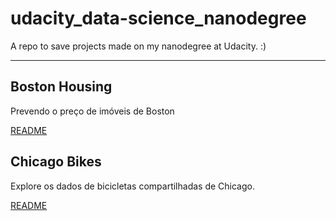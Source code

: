 # udacity_data-science_nanodegree
A repo to save projects made on my nanodegree at Udacity. :)

---

## Boston Housing

Prevendo o preço de imóveis de Boston

[README]("/boston-housing/README.md")

## Chicago Bikes

Explore os dados de bicicletas compartilhadas de Chicago.

[README]("/chicago-bikes/README.md")
